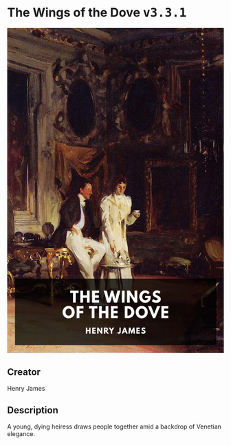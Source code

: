 
# The Wings of the Dove <kbd>v3.3.1</kbd>

<center>
  <img src="./cover-1024.jpg"/>
</center>

## Creator
Henry James

## Description
A young, dying heiress draws people together amid a backdrop of Venetian elegance.
